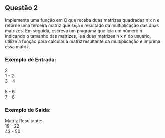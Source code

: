 ## Questão 2
Implemente uma função em C que receba duas matrizes quadradas n x n e retorne uma terceira matriz que seja o resultado da multiplicação das duas matrizes. Em seguida, escreva um programa que leia um número n indicando o tamanho das matrizes, leia duas matrizes n x n do usuário, utilize a função para calcular a matriz resultante da multiplicação e imprima essa matriz.

### Exemplo de Entrada:
2
<br>1 - 2
<br>3 - 4
<br><br>5 - 6
<br>7 - 8
### Exemplo de Saída:
Matriz Resultante:
<br>19 - 22
<br>43 - 50
